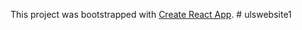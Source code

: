 This project was bootstrapped with [Create React App](https://github.com/facebook/create-react-app).
#   u l s w e b s i t e 1  
 